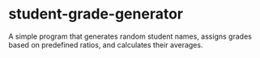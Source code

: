 # student-grade-generator
A simple program that generates random student names, assigns grades based on predefined ratios, and calculates their averages.
